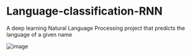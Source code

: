 # Language-classification-RNN
A deep learning Natural Language Processing project that predicts the language of a given name

![image](https://github.com/samyarsworld/Language-classification-RNN/assets/105408542/62107e2b-7320-4366-997f-29f985723d99)

